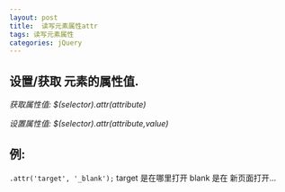 ```yaml
---
layout: post
title:  读写元素属性attr
tags: 读写元素属性
categories: jQuery
---
```


## 设置/获取 元素的属性值.

*获取属性值: $(selector).attr(attribute)*

*设置属性值: $(selector).attr(attribute,value)*




## 例: 
`.attr('target', '_blank');`
target 是在哪里打开
blank 是在 新页面打开...